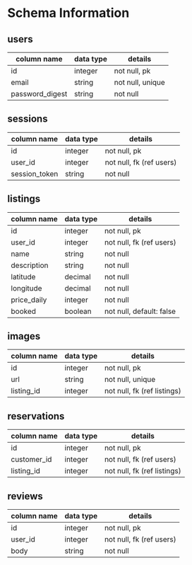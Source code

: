 # Schema Information

## users
column name     | data type | details
----------------|-----------|-----------------------
id              | integer   | not null, pk
email           | string    | not null, unique
password_digest | string    | not null

## sessions
column name     | data type | details
----------------|-----------|-----------------------
id              | integer   | not null, pk
user_id         | integer   | not null, fk (ref users)
session_token   | string    | not null

## listings
column name     | data type | details
----------------|-----------|-----------------------
id              | integer   | not null, pk
user_id         | integer   | not null, fk (ref users)
name            | string    | not null
description     | string    | not null
latitude        | decimal   | not null
longitude       | decimal   | not null
price_daily     | integer   | not null
booked          | boolean   | not null, default: false

## images
column name     | data type | details
----------------|-----------|-----------------------
id              | integer   | not null, pk
url             | string    | not null, unique
listing_id      | integer   | not null, fk (ref listings)

## reservations
column name     | data type | details
----------------|-----------|-----------------------
id              | integer   | not null, pk
customer_id     | integer   | not null, fk (ref users)
listing_id      | integer   | not null, fk (ref listings)

## reviews
column name     | data type | details
----------------|-----------|-----------------------
id              | integer   | not null, pk
user_id         | integer   | not null, fk (ref users)
body            | string    | not null

